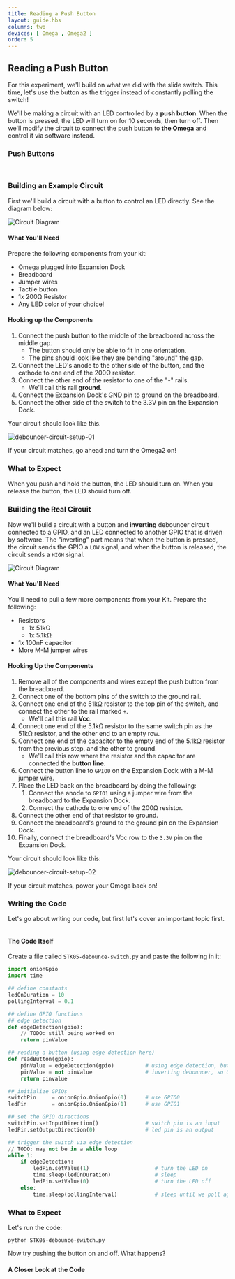 ```yaml
---
title: Reading a Push Button
layout: guide.hbs
columns: two
devices: [ Omega , Omega2 ]
order: 5
---
```


## Reading a Push Button

<!-- // intro to push button
// building on what we did with the slide switch, but let's use the button as a trigger for an action - as opposed to constantly reading the state of the switch

// we will be building an led controlled by a push button, when the button is pressed, the led will turn on, and remain on for 10 seconds, then turn off -->

For this experiment, we'll build on what we did with the slide switch. This time, let's use the button as the trigger instead of constantly polling the switch!

We'll be making a circuit with an LED controlled by a **push button**. When the button is pressed, the LED will turn on for 10 seconds, then turn off. Then we'll modify the circuit to connect the push button to **the Omega** and control it via software instead.

### Push Buttons

<!-- // put in its own markdown file -->

<!-- // explanation of push buttons: how they are momentary switches and only close the circuit while the button is depressed
// explanation of the pins, and what connection happens when the button is pressed -->
```{r child = '../../shared/switches-push-button.md'}
```

<!-- debouncing switches -->
```{r child = '../../shared/switches-debouncing.md'}
```

### Building an Example Circuit

<!-- // circuit 1: button without debouncing circuit controls an LED directly -->

First we'll build a circuit with a button to control an LED directly. See the diagram below:

<!-- // DONE: example circuit diagram -->
![Circuit Diagram](https://raw.githubusercontent.com/OnionIoT/Onion-Docs/master/Omega2/Kit-Guides/Starter/diagrams/05-01-circuit-diagram.png)

#### What You'll Need

Prepare the following components from your kit:

* Omega plugged into Expansion Dock
* Breadboard
* Jumper wires
* Tactile button
* 1x 200Ω Resistor <!-- LED resistor -->
* Any LED color of your choice!

#### Hooking up the Components

<!-- // explain how to connect a push-button switch to an led -->

1. Connect the push button to the middle of the breadboard across the middle gap.
    * The button should only be able to fit in one orientation.
    * The pins should look like they are bending "around" the gap.    
1. Connect the LED's anode to the other side of the button, and the cathode to one end of the 200Ω resistor.
1. Connect the other end of the resistor to one of the "-" rails.
    * We'll call this rail **ground**.
1. Connect the Expansion Dock's GND pin to ground on the breadboard.
1. Connect the other side of the switch to the 3.3V pin on the Expansion Dock.

Your circuit should look like this.

![debouncer-circuit-setup-01](https://raw.githubusercontent.com/OnionIoT/Onion-Docs/master/Omega2/Kit-Guides/img/05-example-circuit.jpg)


If your circuit matches, go ahead and turn the Omega2 on!

### What to Expect

When you push and hold the button, the LED should turn on. When you release the button, the LED should turn off.

<!-- // TODO: add a video of the example circuit in operation -->

<!-- // push and hold the button, the led is on
// release it and the led turns off
// the drawback of this circuit is that the switch just controls if there is current flowing to the LED or not -->

### Building the Real Circuit

<!-- // circuit 2: button with debouncing circuit connected to GPIO,  LED connected to GPIO -->

Now we'll build a circuit with a button and **inverting** debouncer circuit connected to a GPIO, and an LED connected to another GPIO that is driven by software. The "inverting" part means that when the button is pressed, the circuit sends the GPIO a `LOW` signal, and when the button is released, the circuit sends a `HIGH` signal.

<!-- // DONE: need a circuit diagram -->
![Circuit Diagram](https://raw.githubusercontent.com/OnionIoT/Onion-Docs/master/Omega2/Kit-Guides/Starter/diagrams/05-02-circuit-diagram.png)


#### What You'll Need

You'll need to pull a few more components from your Kit. Prepare the following:

* Resistors
    * 1x 51kΩ
    * 1x 5.1kΩ <!-- debounce resistors -->
* 1x 100nF capacitor
* More M-M jumper wires

#### Hooking Up the Components

1. Remove all of the components and wires except the push button from the breadboard.
1. Connect one of the bottom pins of the switch to the ground rail.
1. Connect one end of the 51kΩ resistor to the top pin of the switch, and connect the other to the rail marked `+`.
    * We'll call this rail **Vcc**.
1. Connect one end of the 5.1kΩ resistor to the same switch pin as the 51kΩ resistor, and the other end to an empty row.
1. Connect one end of the capacitor to the empty end of the 5.1kΩ resistor from the previous step, and the other to ground.
    * We'll call this row where the resistor and the capacitor are connected the **button line**.
1. Connect the button line to `GPIO0` on the Expansion Dock with a M-M jumper wire.
1. Place the LED back on the breadboard by doing the following:
    1. Connect the anode to `GPIO1` using a jumper wire from the breadboard to the Expansion Dock.
    1. Connect the cathode to one end of the 200Ω resistor.
1. Connect the other end of that resistor to ground.
1. Connect the breadboard's ground to the ground pin on the Expansion Dock.
1. Finally, connect the breadboard's Vcc row to the `3.3V` pin on the Expansion Dock.

Your circuit should look like this:

![debouncer-circuit-setup-02](https://raw.githubusercontent.com/OnionIoT/Onion-Docs/master/Omega2/Kit-Guides/img/05-experiment-circuit.jpg)

<!-- // TODO: photo of circuit-->

If your circuit matches, power your Omega back on!

### Writing the Code

Let's go about writing our code, but first let's cover an important topic first.

<!-- edge detection -->
```{r child = '../../shared/gpio-edge-detection.md'}
```

<!-- // edge detection is when the system waits for an "edge" in the signal to perform an action. an edge being a place where the signal goes from high to low (falling edge), or low to high (rising edge) (have an illustration)

// in terms of the action, we'll be defining a function to be executed when the trigger, in this case the edge in the signal is detected
// relate this back to interrupts and interrupt service routines
 -->

#### The Code Itself

<!-- // write a program that uses edge detection to turn an led on, sleep for 10 seconds and then turn it off
note: the mechanism for edge detection hasn't been ironed out yet -->

Create a file called `STK05-debounce-switch.py` and paste the following in it:

<!-- LAZAR: work in progress -->

``` python
import onionGpio
import time

## define constants
ledOnDuration = 10
pollingInterval = 0.1

## define GPIO functions
## edge detection
def edgeDetection(gpio):
    // TODO: still being worked on
    return pinValue

## reading a button (using edge detection here)
def readButton(gpio):
    pinValue = edgeDetection(gpio)          # using edge detection, but can use other methods if desired
    pinValue = not pinValue                 # inverting debouncer, so ON is LOW and OFF is HIGH
    return pinvalue

## initialize GPIOs
switchPin     = onionGpio.OnionGpio(0)      # use GPIO0
ledPin        = onionGpio.OnionGpio(1)      # use GPIO1

## set the GPIO directions
switchPin.setInputDirection()               # switch pin is an input
ledPin.setOutputDirection(0)                # led pin is an output

## trigger the switch via edge detection
// TODO: may not be in a while loop
while 1:
	if edgeDetection:
        ledPin.setValue(1)                     # turn the LED on
        time.sleep(ledOnDuration)              # sleep
        ledPin.setValue(0)                     # turn the LED off
    else:
        time.sleep(pollingInterval)            # sleep until we poll again
```

### What to Expect

<!-- // hit the button, the light turns on, stays on for 10 seconds, turns off
// ^ swapped for inverting debouncer -->

Let's run the code:

```
python STK05-debounce-switch.py
```

Now try pushing the button on and off. What happens?

<!-- TODO: add a video of the circuit in action -->

#### A Closer Look at the Code

<!-- // explanation of the edge detection code -->
